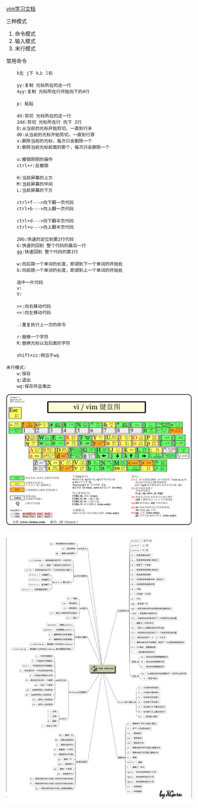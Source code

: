 
[vim学习文档](http://www.runoob.com/linux/linux-vim.html)

三种模式
1. 命令模式
2. 输入模式
3. 末行模式

常用命令

```
	h左 j下 k上 l右

	yy:复制 光标所在的这一行
	4yy:复制 光标所在行开始向下的4行

	p: 粘贴

	dd:剪切 光标所在的这一行
	2dd:剪切 光标所在行 向下 2行
	D:从当前的光标开始剪切，一直到行末
	d0:从当前的光标开始剪切，一直到行首
	x:删除当前的光标，每次只会删除一个
	X:删除当前光标前面的那个，每次只会删除一个
	
	u:撤销刚刚的操作
	ctrl+r:反撤销

	H:当前屏幕的上方
	M:当前屏幕的中间
	L:当前屏幕的下方

	ctrl+f--->向下翻一页代码
	ctrl+b--->向上翻一页代码

	ctrl+d--->向下翻半页代码
	ctrl+u--->向上翻半页代码

	20G:快速的定位到第2行代码
	G:快速的回到 整个代码的最后一行
	gg:快速回到 整个代码的第1行

	w:向后跳一个单词的长度，即调到下一个单词的开始处
	b:向前跳一个单词的长度，即调到上一个单词的开始处

	选中一片代码 
	v: 
	V:

	>>:向右移动代码
	<<:向左移动代码

	.:重复执行上一次的命令

	r:替换一个字符
	R:替换光标以及后面的字符

	shift+zz:相当于wq
	
末行模式:
	w:保存
	q:退出
	wq:保存并且推出
```

![vim键盘图](https://github.com/liuhea/DevNote/blob/master/Vim/res/vim%E9%94%AE%E7%9B%98%E5%9B%BE.gif?raw=true)


![vim快捷键](https://github.com/liuhea/DevNote/blob/master/Vim/res/vim.jpg?raw=true)